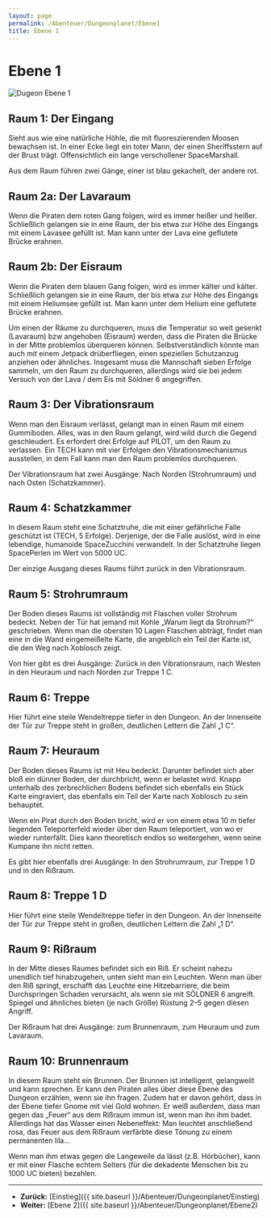 ```yaml
---
layout: page
permalink: /Abenteuer/Dungeonplanet/Ebene1
title: Ebene 1
---
```


# Ebene 1

<img alt="Dugeon Ebene 1" src="{{ site.baseurl }}/assets/images/abenteuer/dungeonplanet/ebene1-web.png"/>

## Raum 1: Der Eingang

Sieht aus wie eine natürliche Höhle, die mit fluoreszierenden Moosen bewachsen ist. In einer Ecke liegt ein toter Mann, der einen Sheriffsstern auf der Brust trägt. Offensichtlich ein lange verschollener SpaceMarshall.

Aus dem Raum führen zwei Gänge, einer ist blau gekachelt, der andere rot.

## Raum 2a: Der Lavaraum

Wenn die Piraten dem roten Gang folgen, wird es immer heißer und heißer. Schließlich gelangen sie in eine Raum, der bis etwa zur Höhe des Eingangs mit einem Lavasee gefüllt ist. Man kann unter der Lava eine geflutete Brücke erahnen.

## Raum 2b: Der Eisraum

Wenn die Piraten dem blauen Gang folgen, wird es immer kälter und kälter. Schließlich gelangen sie in eine Raum, der bis etwa zur Höhe des Eingangs mit einem Heliumsee gefüllt ist. Man kann unter dem Helium eine geflutete Brücke erahnen.

Um einen der Räume zu durchqueren, muss die Temperatur so weit gesenkt (Lavaraum) bzw angehoben (Eisraum) werden, dass die Piraten die Brücke in der Mitte problemlos überqueren können. Selbstverständlich könnte man auch mit einem Jetpack drüberfliegen, einen speziellen Schutzanzug anziehen oder ähnliches. Insgesamt muss die Mannschaft sieben Erfolge sammeln, um den Raum zu durchqueren, allerdings wird sie bei jedem Versuch von der Lava / dem Eis mit Söldner 6 angegriffen.

## Raum 3: Der Vibrationsraum

Wenn man den Eisraum verlässt, gelangt man in einen Raum mit einem Gummiboden. Alles, was in den Raum gelangt, wird wild durch die Gegend geschleudert. Es erfordert drei Erfolge auf PILOT, um den Raum zu verlassen. Ein TECH kann mit vier Erfolgen den Vibrationsmechanismus ausstellen, in dem Fall kann man den Raum problemlos durchqueren.

Der Vibrationsraum hat zwei Ausgänge: Nach Norden (Strohrumraum) und nach Osten (Schatzkammer).

## Raum 4: Schatzkammer

In diesem Raum steht eine Schatztruhe, die mit einer gefährliche Falle geschützt ist (TECH, 5 Erfolge). Derjenige, der die Falle auslöst, wird in eine lebendige, humanoide SpaceZucchini verwandelt. In der Schatztruhe liegen SpacePerlen im Wert von 5000 UC.

Der einzige Ausgang dieses Raums führt zurück in den Vibrationsraum.

## Raum 5: Strohrumraum

Der Boden dieses Raums ist vollständig mit Flaschen voller Strohrum bedeckt. Neben der Tür hat jemand mit Kohle „Warum liegt da Strohrum?“ geschrieben. Wenn man die obersten 10 Lagen Flaschen abträgt, findet man eine in die Wand eingemeißelte Karte, die angeblich ein Teil der Karte ist, die den Weg nach Xoblosch zeigt.

Von hier gibt es drei Ausgänge: Zurück in den Vibrationsraum, nach Westen in den Heuraum und nach Norden zur Treppe 1 C.

## Raum 6: Treppe

Hier führt eine steile Wendeltreppe tiefer in den Dungeon. An der Innenseite der Tür zur Treppe steht in großen, deutlichen Lettern die Zahl „1 C“.

## Raum 7: Heuraum

Der Boden dieses Raums ist mit Heu bedeckt. Darunter befindet sich aber bloß ein dünner Boden, der durchbricht, wenn er belastet wird. Knapp unterhalb des zerbrechlichen Bodens befindet sich ebenfalls ein Stück Karte eingraviert, das ebenfalls ein Teil der Karte nach Xoblosch zu sein behauptet.

Wenn ein Pirat durch den Boden bricht, wird er von einem etwa 10 m tiefer liegenden Teleporterfeld wieder über den Raum teleportiert, von wo er wieder runterfällt. Dies kann theoretisch endlos so weitergehen, wenn seine Kumpane ihn nicht retten.

Es gibt hier ebenfalls drei Ausgänge: In den Strohrumraum, zur Treppe 1 D und in den Rißraum.

## Raum 8: Treppe 1 D

Hier führt eine steile Wendeltreppe tiefer in den Dungeon. An der Innenseite der Tür zur Treppe steht in großen, deutlichen Lettern die Zahl „1 D“.

## Raum 9: Rißraum

In der Mitte dieses Raumes befindet sich ein Riß. Er scheint nahezu unendlich tief hinabzugehen, unten sieht man ein Leuchten. Wenn man über den Riß springt, erschafft das Leuchte eine Hitzebarriere, die beim Durchspringen Schaden verursacht, als wenn sie mit SÖLDNER 6 angreift. Spiegel und ähnliches bieten (je nach Größe) Rüstung 2–5 gegen diesen Angriff.

Der Rißraum hat drei Ausgänge: zum Brunnenraum, zum Heuraum und zum Lavaraum.

## Raum 10: Brunnenraum

In diesem Raum steht ein Brunnen. Der Brunnen ist intelligent, gelangweilt und kann sprechen. Er kann den Piraten alles über diese Ebene des Dungeon erzählen, wenn sie ihn fragen. Zudem hat er davon gehört, dass in der Ebene tiefer Gnome mit viel Gold wohnen. Er weiß außerdem, dass man gegen das „Feuer“ aus dem Rißraum immun ist, wenn man ihn ihm badet. Allerdings hat das Wasser einen Nebeneffekt: Man leuchtet anschließend rosa, das Feuer aus dem Rißraum verfärbte diese Tönung zu einem permanenten lila…

Wenn man ihm etwas gegen die Langeweile da lässt (z.B. Hörbücher), kann er mit einer Flasche echtem Selters (für die dekadente Menschen bis zu 1000 UC bieten) bezahlen.

***

- **Zurück:** [Einstieg]({{ site.baseurl }}/Abenteuer/Dungeonplanet/Einstieg)
- **Weiter:** [Ebene 2]({{ site.baseurl }}/Abenteuer/Dungeonplanet/Ebene2)
